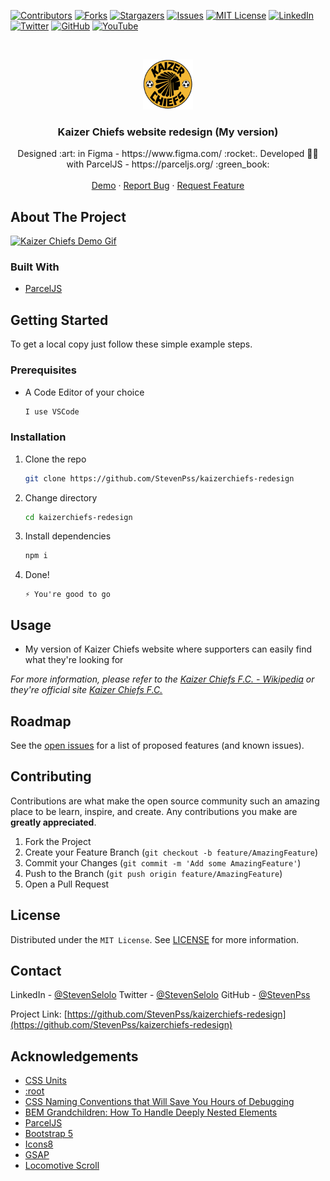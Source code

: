 <!--
*** Thanks for checking out the Best-README-Template. If you have a suggestion
*** that would make this better, please fork the repo and create a pull request
*** or simply open an issue with the tag "enhancement".
*** Thanks again! Now go create something AMAZING! :D
-->



<!-- PROJECT SHIELDS -->
<!--
*** I'm using markdown "reference style" links for readability.
*** Reference links are enclosed in brackets [ ] instead of parentheses ( ).
*** See the bottom of this document for the declaration of the reference variables
*** for contributors-url, forks-url, etc. This is an optional, concise syntax you may use.
*** https://www.markdownguide.org/basic-syntax/#reference-style-links
-->
[![Contributors][contributors-shield]][contributors-url]
[![Forks][forks-shield]][forks-url]
[![Stargazers][stars-shield]][stars-url]
[![Issues][issues-shield]][issues-url]
[![MIT License][license-shield]][license-url]
[![LinkedIn][linkedin-shield]][linkedin-url]
[![Twitter][twitter-shield]][twitter-url]
[![GitHub][github-shield]][github-url]
[![YouTube][youtube-shield]][youtube-url]



<!-- PROJECT LOGO -->
<br />
<p align="center">
  <a href="https://github.com/StevenPss/kaizerchiefs-redesign">
    <img src="src/assets/logo.png" alt="Logo" width="80" height="80">
  </a>

  <h3 align="center">Kaizer Chiefs website redesign (My version)</h3>

  <p align="center">
    Designed :art: in Figma - https://www.figma.com/ :rocket:. Developed 👨‍💻 with ParcelJS - https://parceljs.org/ :green_book:
    <br />
    <br />
    <a href="https://kcr.netlify.app/">Demo</a>
    ·
    <a href="https://github.com/StevenPss/kaizerchiefs-redesign/issues">Report Bug</a>
    ·
    <a href="https://github.com/StevenPss/kaizerchiefs-redesign/issues">Request Feature</a>
  </p>  
</p>


<!-- ABOUT THE PROJECT -->
## About The Project

[![Kaizer Chiefs Demo Gif][product-screenshot]](https://kcr.netlify.app/)


### Built With

* [ParcelJS](https://parceljs.org/)


<!-- GETTING STARTED -->
## Getting Started

To get a local copy just follow these simple example steps.

### Prerequisites


* A Code Editor of your choice
  ```sh
  I use VSCode
  ```

### Installation


1. Clone the repo
   ```sh
   git clone https://github.com/StevenPss/kaizerchiefs-redesign
   ```
2. Change directory
   ```sh
   cd kaizerchiefs-redesign
   ```
3. Install dependencies
   ```sh
   npm i
   ```
4. Done! 
   ```JS
   ⚡ You're good to go
   ```



<!-- USAGE EXAMPLES -->
## Usage

* My version of Kaizer Chiefs website where supporters can easily find what they're looking for

_For more information, please refer to the [Kaizer Chiefs F.C. - Wikipedia](https://en.wikipedia.org/wiki/Kaizer_Chiefs_F.C.) or they're official site [Kaizer Chiefs F.C.](https://www.kaizerchiefs.com/)_



<!-- ROADMAP -->
## Roadmap

See the [open issues](https://github.com/StevenPss/kaizerchiefs-redesign/issues) for a list of proposed features (and known issues).



<!-- CONTRIBUTING -->
## Contributing

Contributions are what make the open source community such an amazing place to be learn, inspire, and create. Any contributions you make are **greatly appreciated**.

1. Fork the Project
2. Create your Feature Branch (`git checkout -b feature/AmazingFeature`)
3. Commit your Changes (`git commit -m 'Add some AmazingFeature'`)
4. Push to the Branch (`git push origin feature/AmazingFeature`)
5. Open a Pull Request



<!-- LICENSE -->
## License


Distributed under the `MIT License`. See [LICENSE](https://github.com/StevenPss/kaizerchiefs-redesign/blob/main/LICENSE) for more information.


<!-- CONTACT -->
## Contact

LinkedIn - [@StevenSelolo][linkedin-url]
Twitter - [@StevenSelolo][twitter-url]
GitHub - [@StevenPss][github-url]

Project Link: [https://github.com/StevenPss/kaizerchiefs-redesign](https://github.com/StevenPss/kaizerchiefs-redesign)



<!-- ACKNOWLEDGEMENTS -->
## Acknowledgements
* [CSS Units](https://www.w3schools.com/cssref/css_units.asp)
* [:root](https://developer.mozilla.org/en-US/docs/Web/CSS/:root)
* [CSS Naming Conventions that Will Save You Hours of Debugging](https://www.freecodecamp.org/news/css-naming-conventions-that-will-save-you-hours-of-debugging-35cea737d849/)
* [BEM Grandchildren: How To Handle Deeply Nested Elements](https://scalablecss.com/bem-nesting-grandchild-elements/#1391467)
* [ParcelJS](https://parceljs.org/)
* [Bootstrap 5](https://getbootstrap.com/)
* [Icons8](https://icons8.com/)
* [GSAP](https://greensock.com/gsap/)
* [Locomotive Scroll](https://locomotivemtl.github.io/locomotive-scroll/)





<!-- MARKDOWN LINKS & IMAGES -->
<!-- https://www.markdownguide.org/basic-syntax/#reference-style-links -->
[contributors-shield]: https://img.shields.io/github/contributors/StevenPss/kaizerchiefs-redesign.svg?style=for-the-badge
[contributors-url]: https://github.com/StevenPss/kaizerchiefs-redesign/graphs/contributors
[forks-shield]: https://img.shields.io/github/forks/StevenPss/kaizerchiefs-redesign.svg?style=for-the-badge
[forks-url]: https://github.com/StevenPss/kaizerchiefs-redesign/network/members
[stars-shield]: https://img.shields.io/github/stars/StevenPss/kaizerchiefs-redesign.svg?style=for-the-badge
[stars-url]: https://github.com/StevenPss/kaizerchiefs-redesign/stargazers
[issues-shield]: https://img.shields.io/github/issues/StevenPss/kaizerchiefs-redesign.svg?style=for-the-badge
[issues-url]: https://github.com/StevenPss/404-not-found-devChallenges/issues
[license-shield]: https://img.shields.io/github/license/StevenPss/kaizerchiefs-redesign.svg?style=for-the-badge
[license-url]: https://github.com/StevenPss/kaizerchiefs-redesign/blob/main/LICENSE.txt
[linkedin-shield]: https://img.shields.io/badge/-LinkedIn-black.svg?style=for-the-badge&logo=linkedin&colorB=555
[twitter-shield]: https://img.shields.io/badge/-Twitter-black.svg?style=for-the-badge&logo=twitter&colorB=555
[github-shield]: https://img.shields.io/badge/-GitHub-black.svg?style=for-the-badge&logo=github&colorB=555
[youtube-shield]: https://img.shields.io/badge/-YouTube-black.svg?style=for-the-badge&logo=youtube&colorB=555
[linkedin-url]: https://www.linkedin.com/in/stevenselolo/
[twitter-url]: https://twitter.com/StevenSelolo
[github-url]: https://github.com/StevenPss
[youtube-url]: https://www.youtube.com/channel/UCdBRy_dEjhzWgLfvj9GtYNw
[product-screenshot]: /src/assets/kcr-demo.gif
